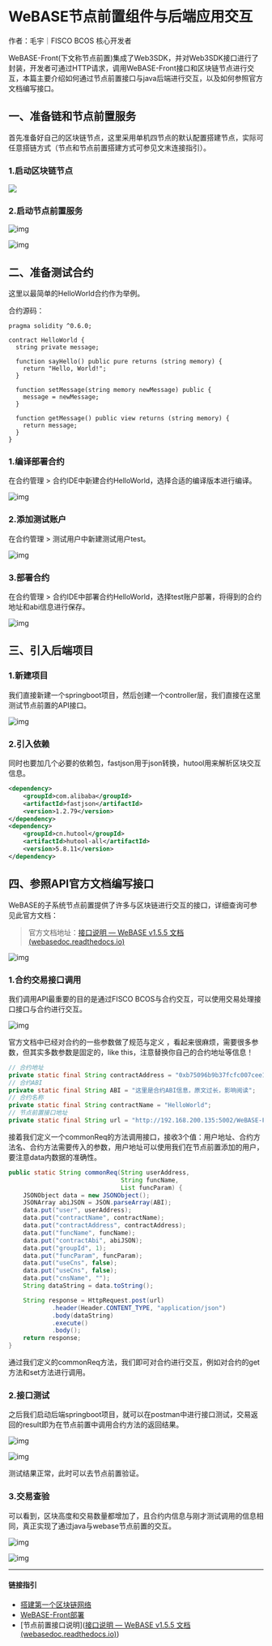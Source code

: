 # WeBASE节点前置组件与后端应用交互

作者：毛宇｜FISCO BCOS 核心开发者

​	WeBASE-Front(下文称节点前置)集成了Web3SDK，并对Web3SDK接口进行了封装，开发者可通过HTTP请求，调用WeBASE-Front接口和区块链节点进行交互，本篇主要介绍如何通过节点前置接口与java后端进行交互，以及如何参照官方文档编写接口。

## 一、准备链和节点前置服务

​    首先准备好自己的区块链节点，这里采用单机四节点的默认配置搭建节点，实际可任意搭链方式（节点和节点前置搭建方式可参见文末连接指引）。

### 1.启动区块链节点	

![](../../../../images/articles/webase_node_preposition_application\1.PNG)

### 2.启动节点前置服务

![img](../../../../images/articles/webase_node_preposition_application\2.PNG)

![img](../../../../images/articles/webase_node_preposition_application\3.PNG)

## 二、准备测试合约

这里以最简单的HelloWorld合约作为举例。

合约源码：

```solidity
pragma solidity ^0.6.0;

contract HelloWorld {
  string private message;

  function sayHello() public pure returns (string memory) {
    return "Hello, World!";
  }

  function setMessage(string memory newMessage) public {
    message = newMessage;
  }

  function getMessage() public view returns (string memory) {
    return message;
  }
}
```

### 1.编译部署合约

在合约管理 > 合约IDE中新建合约HelloWorld，选择合适的编译版本进行编译。

![img](../../../../images/articles/webase_node_preposition_application\4.PNG)

### 2.添加测试账户

在合约管理 > 测试用户中新建测试用户test。

![img](../../../../images/articles/webase_node_preposition_application\5.PNG)

### 3.部署合约

在合约管理 > 合约IDE中部署合约HelloWorld，选择test账户部署，将得到的合约地址和abi信息进行保存。

![img](../../../../images/articles/webase_node_preposition_application\6.PNG)

## 三、引入后端项目

### 1.新建项目

我们直接新建一个springboot项目，然后创建一个controller层，我们直接在这里测试节点前置的API接口。

![img](../../../../images/articles/webase_node_preposition_application\7.PNG)

### 2.引入依赖

同时也要加几个必要的依赖包，fastjson用于json转换，hutool用来解析区块交互信息。

```XML
<dependency>
    <groupId>com.alibaba</groupId>
    <artifactId>fastjson</artifactId>
    <version>1.2.79</version>
</dependency>
<dependency>
    <groupId>cn.hutool</groupId>
    <artifactId>hutool-all</artifactId>
    <version>5.8.11</version>
</dependency>
```

## 四、参照API官方文档编写接口

WeBASE的子系统节点前置提供了许多与区块链进行交互的接口，详细查询可参见此官方文档：

> 官方文档地址：[接口说明 — WeBASE v1.5.5 文档 (webasedoc.readthedocs.io)](https://webasedoc.readthedocs.io/zh-cn/latest/docs/WeBASE-Front/interface.html)

![img](../../../../images/articles/webase_node_preposition_application\8.PNG)

### 1.合约交易接口调用

我们调用API最重要的目的是通过FISCO BCOS与合约交互，可以使用交易处理接口接口与合约进行交互。

![img](../../../../images/articles/webase_node_preposition_application\9.PNG)

官方文档中已经对合约的一些参数做了规范与定义 ，看起来很麻烦，需要很多参数，但其实多数参数是固定的，like this，注意替换你自己的合约地址等信息！

```java
// 合约地址
private static final String contractAddress = "0xb75096b9b37fcfc007cee1f00d4dc256879f9bef";
// 合约ABI
private static final String ABI = "这里是合约ABI信息，原文过长，影响阅读";
// 合约名称
private static final String contractName = "HelloWorld";
// 节点前置接口地址
private static final String url = "http://192.168.200.135:5002/WeBASE-Front/trans/handle";
```

接着我们定义一个commonReq的方法调用接口，接收3个值：用户地址、合约方法名、合约方法需要传入的参数，用户地址可以使用我们在节点前置添加的用户，要注意data内数据的准确性。

```java
public static String commonReq(String userAddress,
                               String funcName,
                               List funcParam) {
    JSONObject data = new JSONObject();
    JSONArray abiJSON = JSON.parseArray(ABI);
    data.put("user", userAddress);
    data.put("contractName", contractName);
    data.put("contractAddress", contractAddress);
    data.put("funcName", funcName);
    data.put("contractAbi", abiJSON);
    data.put("groupId", 1);
    data.put("funcParam", funcParam);
    data.put("useCns", false);
    data.put("useCns", false);
    data.put("cnsName", "");
    String dataString = data.toString();

    String response = HttpRequest.post(url)
            .header(Header.CONTENT_TYPE, "application/json")
            .body(dataString)
            .execute()
            .body();
    return response;
}
```

通过我们定义的commonReq方法，我们即可对合约进行交互，例如对合约的get方法和set方法进行调用。

### 2.接口测试

之后我们启动后端springboot项目，就可以在postman中进行接口测试，交易返回的result即为在节点前置中调用合约方法的返回结果。

![img](../../../../images/articles/webase_node_preposition_application\10.PNG)

![img](../../../../images/articles/webase_node_preposition_application\11.PNG)

测试结果正常，此时可以去节点前置验证。

### 3.交易查验

可以看到，区块高度和交易数量都增加了，且合约内信息与刚才测试调用的信息相同，真正实现了通过java与webase节点前置的交互。

![img](../../../../images/articles/webase_node_preposition_application\12.PNG)

![img](../../../../images/articles/webase_node_preposition_application\13.PNG)

------

#### 链接指引

- [搭建第一个区块链网络](https://fisco-bcos-documentation.readthedocs.io/zh-cn/latest/docs/installation.html)
- [WeBASE-Front部署](https://webasedoc.readthedocs.io/zh_CN/latest/docs/WeBASE-Install/developer.html#)
- [节点前置接口说明]([接口说明 — WeBASE v1.5.5 文档 (webasedoc.readthedocs.io)](https://webasedoc.readthedocs.io/zh-cn/latest/docs/WeBASE-Front/interface.html#id399))

